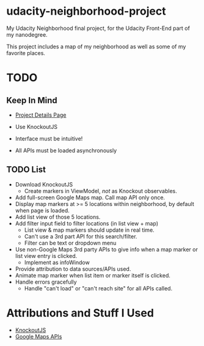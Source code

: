 # udacity-neighborhood-project

My Udacity Neighborhood final project, for the Udacity Front-End part of my
nanodegree.

This project includes a map of my neighborhood as well as some of my favorite
places.

# TODO

## Keep In Mind

* [Project Details Page](https://classroom.udacity.com/nanodegrees/nd004/parts/135b6edc-f1cd-4cd9-b831-1908ede75737/modules/4fd8d440-9428-4de7-93c0-4dca17a36700/lessons/2711658591239847/concepts/26906985370923)

* Use KnockoutJS
* Interface must be intuitive!
* All APIs must be loaded asynchronously

## TODO List

* Download KnockoutJS
    * Create markers in ViewModel, _not_ as Knockout observables.
* Add full-screen Google Maps map. Call map API only once.
* Display map markers at >= 5 locations within neighborhood, by default when
page is loaded.
* Add list view of those 5 locations.
* Add filter input field to filter locations (in list view + map)
    * List view & map markers should update in real time.
    * Can't use a 3rd part API for this search/filter.
    * Filter can be text or dropdown menu
* Use non-Google Maps 3rd party APIs to give info when a map marker or list
view entry is clicked.
    * Implement as infoWindow
* Provide attribution to data sources/APIs used.
* Animate map marker when list item or marker itself is clicked.
* Handle errors gracefully
    * Handle "can't load" or "can't reach site" for all APIs called.

# Attributions and Stuff I Used

* [KnockoutJS](http://knockoutjs.com/)
* [Google Maps APIs](https://developers.google.com/maps/)
